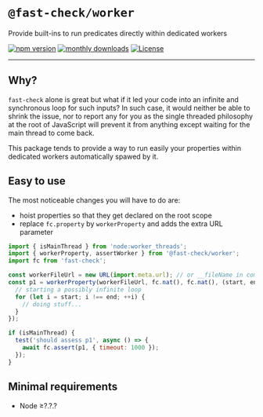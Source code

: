 # `@fast-check/worker`

Provide built-ins to run predicates directly within dedicated workers

<a href="https://badge.fury.io/js/@fast-check%2Fworker"><img src="https://badge.fury.io/js/@fast-check%2Fworker.svg" alt="npm version" /></a>
<a href="https://www.npmjs.com/package/@fast-check/worker"><img src="https://img.shields.io/npm/dm/@fast-check%2Fworker" alt="monthly downloads" /></a>
<a href="https://github.com/dubzzz/fast-check/blob/main/packages/worker/LICENSE"><img src="https://img.shields.io/npm/l/@fast-check%2Fworker.svg" alt="License" /></a>

---

## Why?

`fast-check` alone is great but what if it led your code into an infinite and synchronous loop for such inputs? In such case, it would neither be able to shrink the issue, nor to report any for you as the single threaded philosophy at the root of JavaScript will prevent it from anything except waiting for the main thread to come back.

This package tends to provide a way to run easily your properties within dedicated workers automatically spawed by it.

## Easy to use

The most noticeable changes you will have to do are:

- hoist properties so that they get declared on the root scope
- replace `fc.property` by `workerProperty` and adds the extra URL parameter

```js
import { isMainThread } from 'node:worker_threads';
import { workerProperty, assertWorker } from '@fast-check/worker';
import fc from 'fast-check';

const workerFileUrl = new URL(import.meta.url); // or __fileName in commonjs
const p1 = workerProperty(workerFileUrl, fc.nat(), fc.nat(), (start, end) => {
  // starting a possibly infinite loop
  for (let i = start; i !== end; ++i) {
    // doing stuff...
  }
});

if (isMainThread) {
  test('should assess p1', async () => {
    await fc.assert(p1, { timeout: 1000 });
  });
}
```

## Minimal requirements

- Node ≥?.?.?
